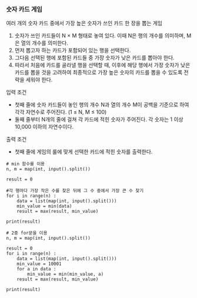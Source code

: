 ### 숫자 카드 게임

여러 개의 숫자 카드 중에서 가장 높은 숫자가 쓰인 카드 한 장을 뽑는 게임
 
1. 숫자가 쓰인 카드들이 N × M 형태로 놓여 있다. 이때 N은 행의 개수를 의미하며, M은 열의 개수를 의미한다.
2. 먼저 뽑고자 하는 카드가 포함되어 있는 행을 선택한다.
3. 그다음 선택된 행에 포함된 카드들 중 가장 숫자가 낮은 카드를 뽑아야 한다.
4. 따라서 처음에 카드를 골라낼 행을 선택할 때, 이후에 해당 행에서 가장 숫자가 낮은 카드를 뽑을 것을 고려하여 최종적으로 가장 높은 숫자의 카드를 뽑을 수 있도록 전략을 세워야 한다.

입력 조건

* 첫째 줄에 숫자 카드들이 놓인 행의 개수 N과 열의 개수 M이 공백을 기준으로 하여 각각 자연수로 주어진다. (1 ≤ N, M ≤ 100)
* 둘째 줄부터 N개의 줄에 걸쳐 각 카드에 적힌 숫자가 주어진다. 각 숫자는 1 이상 10,000 이하의 자연수이다.
 
출력 조건
* 첫째 줄에 게임의 룰에 맞게 선택한 카드에 적힌 숫자를 출력한다.

```
# min 함수를 이용
n, m = map(int, input().split())

result = 0

#각 행마다 가장 작은 수를 찾은 뒤에 그 수 중에서 가장 큰 수 찾기
for i in range(n) :
    data = list(map(int, input().split()))
    min_value = min(data)
    result = max(result, min_value)
    
print(result)
```

```
# 2중 for문을 이용
n, m = map(int, input().split())

result = 0
for i in range(n) :
    data = list(map(int, input().split()))
    min_value = 10001
    for a in data :
        min_value = min(min_value, a)
    result = max(result, min_value)
    
print(result)
```
